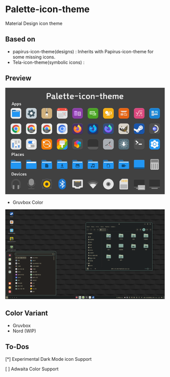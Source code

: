 # Palette-icon-theme
Material Design icon theme

## Based on

* papirus-icon-theme(designs) : Inherits with Papirus-icon-theme for some missing icons.
* Tela-icon-theme(symbolic icons) : 

## Preview

![preview](images/icon-preview.png)

* Gruvbox Color

![preview](images/gruvbox-preview.png)

## Color Variant

* Gruvbox
* Nord (WIP)

## To-Dos

[*] Experimental Dark Mode icon Support

[ ] Adwaita Color Support
